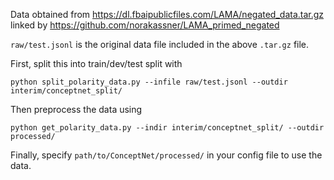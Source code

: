Data obtained from https://dl.fbaipublicfiles.com/LAMA/negated_data.tar.gz
linked by https://github.com/norakassner/LAMA_primed_negated

`raw/test.jsonl` is the original data file included in the above `.tar.gz` file.

First, split this into train/dev/test split with
```
python split_polarity_data.py --infile raw/test.jsonl --outdir interim/conceptnet_split/
```

Then preprocess the data using
```
python get_polarity_data.py --indir interim/conceptnet_split/ --outdir processed/
```

Finally, specify `path/to/ConceptNet/processed/` in your config file to use the data.
